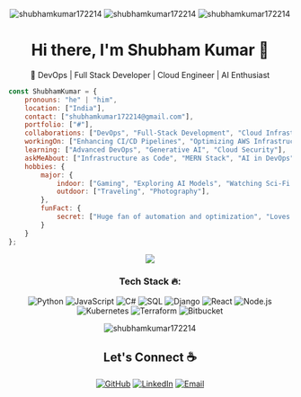 <p align="center"> <img src="https://komarev.com/ghpvc/?username=Shubham-tech2003&logoColor=white&color=FFDE59" alt="shubhamkumar172214" /> <img
src="https://img.shields.io/github/followers/Shubham-tech2003?style=social" alt="shubhamkumar172214" /> <img
src="https://img.shields.io/github/last-commit/Shubham-tech2003/ShubhamKumar" alt="shubhamkumar172214" /> </p>

<h1 align="center">Hi there, I'm Shubham Kumar 👋</h1>
<p align="center">🚀 DevOps | Full Stack Developer | Cloud Engineer | AI Enthusiast</p>

```javascript
const ShubhamKumar = {
    pronouns: "he" | "him",
    location: ["India"],
    contact: ["shubhamkumar172214@gmail.com"],
    portfolio: ["#"],
    collaborations: ["DevOps", "Full-Stack Development", "Cloud Infrastructure", "Machine Learning"],
    workingOn: ["Enhancing CI/CD Pipelines", "Optimizing AWS Infrastructure", "Developing Scalable Web Applications"],
    learning: ["Advanced DevOps", "Generative AI", "Cloud Security"],
    askMeAbout: ["Infrastructure as Code", "MERN Stack", "AI in DevOps", "CI/CD Pipelines"],
    hobbies: {
        major: {
            indoor: ["Gaming", "Exploring AI Models", "Watching Sci-Fi Movies"],
            outdoor: ["Traveling", "Photography"],
        },
        funFact: {
            secret: ["Huge fan of automation and optimization", "Loves debugging complex issues"],
        }        
    }
};
```

<p align="center"> <img src="https://github.com/Shubham-tech2003/ShubhamKumar/blob/master/assets/source.gif" /> </p>
<h3 align="center">Tech Stack 🔥:</h3>
<p align="center">
  <img alt="Python" src="https://img.shields.io/badge/-Python-ffb400?style=flat-square&logo=python&logoColor=white" />
  <img alt="JavaScript" src="https://img.shields.io/badge/-JavaScript-ffb400?style=flat-square&logo=javascript&logoColor=white" />
  <img alt="C#" src="https://img.shields.io/badge/-C%23-ffb400?style=flat-square&logo=csharp&logoColor=white" />
  <img alt="SQL" src="https://img.shields.io/badge/-SQL-ffb400?style=flat-square&logo=mysql&logoColor=white" />
  <img alt="Django" src="https://img.shields.io/badge/-Django-ffb400?style=flat-square&logo=django&logoColor=white" />
  <img alt="React" src="https://img.shields.io/badge/-React-ffb400?style=flat-square&logo=react&logoColor=white" />
  <img alt="Node.js" src="https://img.shields.io/badge/-Node.js-ffb400?style=flat-square&logo=node.js&logoColor=white" />
  <img alt="Kubernetes" src="https://img.shields.io/badge/-Kubernetes-ffb400?style=flat-square&logo=kubernetes&logoColor=white" />
  <img alt="Terraform" src="https://img.shields.io/badge/-Terraform-ffb400?style=flat-square&logo=terraform&logoColor=white" />
  <img alt="Bitbucket" src="https://img.shields.io/badge/-Bitbucket-ffb400?style=flat-square&logo=bitbucket&logoColor=white" />
</p>

<p align="center"> <img src="https://github-readme-stats.vercel.app/api/top-langs/?username=Shubham-tech2003&layout=compact&show_icons=true&bg_color=0,EFE4CA,F4DDA6,F6C03D&theme=graywhite&hide_title=true" alt="shubhamkumar172214"/> </p>

<h2 align="center">Let's Connect ☕</h2>
<p align="center">
	<a href="https://github.com/Shubham-tech2003"><img src="https://img.icons8.com/bubbles/50/000000/github.png" alt="GitHub"/></a>
	<a href="https://www.linkedin.com/in/shubhamk2003/"><img src="https://img.icons8.com/bubbles/50/000000/linkedin.png" alt="LinkedIn"/></a>
	<a href="mailto:shubhamkumar172214@gmail.com"><img src="https://img.icons8.com/bubbles/50/000000/gmail.png" alt="Email"/></a>
</p>

